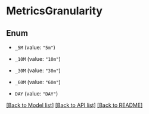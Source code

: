 # MetricsGranularity

## Enum


* `_5M` (value: `"5m"`)

* `_10M` (value: `"10m"`)

* `_30M` (value: `"30m"`)

* `_60M` (value: `"60m"`)

* `DAY` (value: `"DAY"`)


[[Back to Model list]](../README.md#documentation-for-models) [[Back to API list]](../README.md#documentation-for-api-endpoints) [[Back to README]](../README.md)


